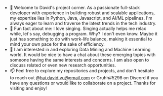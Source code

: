 - 👋 Welcome to David's project corner. As a passionate full-stack developer with experience in building robust and scalable applications, my expertise lies in Python, Java, Javascript, and AI/ML pipelines. I'm always eager to learn and traverse the latest trends in the tech industry.
- 👀 Fun fact about me: I love singing. Singing actually helps me relax while, let's say, debugging a program. Why? I don't even know. Maybe it just has something to do with work-life balance, making it essential to mind your own pace for the sake of efficiency.
- 🌱 I am interested in and exploring Data Mining and Machine Learning world. It would be nice to have a chat about these emerging topics with someone having the same interests and concerns. I am also open to discuss related or even new research opportunities.
- 📫 Feel free to explore my repositories and projects, and don't hesitate to reach out @hai.david.vu@gmail.com or Gruhh#5298 on Discord if you have any questions or would like to collaborate on a project. Thanks for visiting and enjoy!

<!---
Davetory/Davetory is a ✨ special ✨ repository because its `README.md` (this file) appears on your GitHub profile.
You can click the Preview link to take a look at your changes.
--->
